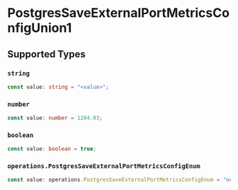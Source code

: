# PostgresSaveExternalPortMetricsConfigUnion1


## Supported Types

### `string`

```typescript
const value: string = "<value>";
```

### `number`

```typescript
const value: number = 1284.03;
```

### `boolean`

```typescript
const value: boolean = true;
```

### `operations.PostgresSaveExternalPortMetricsConfigEnum`

```typescript
const value: operations.PostgresSaveExternalPortMetricsConfigEnum = "null";
```

